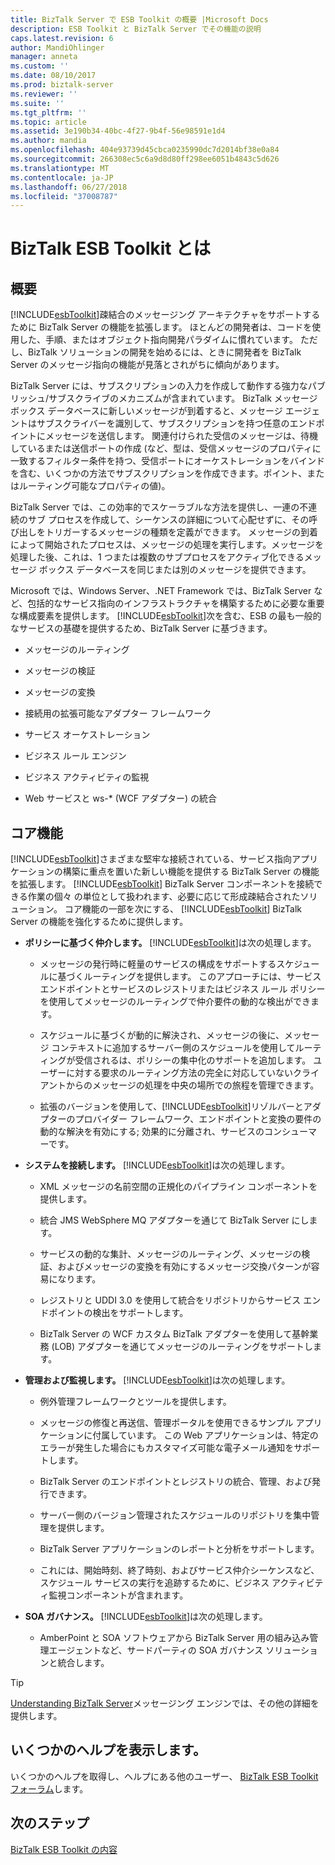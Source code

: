 ```yaml
---
title: BizTalk Server で ESB Toolkit の概要 |Microsoft Docs
description: ESB Toolkit と BizTalk Server でその機能の説明
caps.latest.revision: 6
author: MandiOhlinger
manager: anneta
ms.custom: ''
ms.date: 08/10/2017
ms.prod: biztalk-server
ms.reviewer: ''
ms.suite: ''
ms.tgt_pltfrm: ''
ms.topic: article
ms.assetid: 3e190b34-40bc-4f27-9b4f-56e98591e1d4
ms.author: mandia
ms.openlocfilehash: 404e93739d45cbca0235990dc7d2014bf38e0a84
ms.sourcegitcommit: 266308ec5c6a9d8d80ff298ee6051b4843c5d626
ms.translationtype: MT
ms.contentlocale: ja-JP
ms.lasthandoff: 06/27/2018
ms.locfileid: "37008787"
---
```

# <a name="what-is-the-biztalk-esb-toolkit"></a>BizTalk ESB Toolkit とは

## <a name="overview"></a>概要
[!INCLUDE[esbToolkit](../includes/esbtoolkit-md.md)]疎結合のメッセージング アーキテクチャをサポートするために BizTalk Server の機能を拡張します。 ほとんどの開発者は、コードを使用した、手順、またはオブジェクト指向開発パラダイムに慣れています。 ただし、BizTalk ソリューションの開発を始めるには、ときに開発者を BizTalk Server のメッセージ指向の機能が見落とされがちに傾向があります。  
  
 BizTalk Server には、サブスクリプションの入力を作成して動作する強力なパブリッシュ/サブスクライブのメカニズムが含まれています。 BizTalk メッセージ ボックス データベースに新しいメッセージが到着すると、メッセージ エージェントはサブスクライバーを識別して、サブスクリプションを持つ任意のエンドポイントにメッセージを送信します。 関連付けられた受信のメッセージは、待機しているまたは送信ポートの作成 (など、型は、受信メッセージのプロパティに一致するフィルター条件を持つ、受信ポートにオーケストレーションをバインドを含む、いくつかの方法でサブスクリプションを作成できます。ポイント、またはルーティング可能なプロパティの値)。  
  
 BizTalk Server では、この効率的でスケーラブルな方法を提供し、一連の不連続のサブ プロセスを作成して、シーケンスの詳細について心配せずに、その呼び出しをトリガーするメッセージの種類を定義ができます。 メッセージの到着によって開始されたプロセスは、メッセージの処理を実行します。メッセージを処理した後、これは、1 つまたは複数のサブプロセスをアクティブ化できるメッセージ ボックス データベースを同じまたは別のメッセージを提供できます。  
  
 Microsoft では、Windows Server、.NET Framework では、BizTalk Server など、包括的なサービス指向のインフラストラクチャを構築するために必要な重要な構成要素を提供します。 [!INCLUDE[esbToolkit](../includes/esbtoolkit-md.md)]次を含む、ESB の最も一般的なサービスの基礎を提供するため、BizTalk Server に基づきます。  
  
-   メッセージのルーティング  
  
-   メッセージの検証  
  
-   メッセージの変換  
  
-   接続用の拡張可能なアダプター フレームワーク  
  
-   サービス オーケストレーション  
  
-   ビジネス ルール エンジン  
  
-   ビジネス アクティビティの監視  
  
-   Web サービスと ws-* (WCF アダプター) の統合  

## <a name="core-capabilities"></a>コア機能  
 [!INCLUDE[esbToolkit](../includes/esbtoolkit-md.md)]さまざまな堅牢な接続されている、サービス指向アプリケーションの構築に重点を置いた新しい機能を提供する BizTalk Server の機能を拡張します。 [!INCLUDE[esbToolkit](../includes/esbtoolkit-md.md)] BizTalk Server コンポーネントを接続できる作業の個々 の単位として扱われます、必要に応じて形成疎結合されたソリューション。 コア機能の一部を次にする、 [!INCLUDE[esbToolkit](../includes/esbtoolkit-md.md)] BizTalk Server の機能を強化するために提供します。  
  
- **ポリシーに基づく仲介します。** [!INCLUDE[esbToolkit](../includes/esbtoolkit-md.md)]は次の処理します。  
  
  - メッセージの発行時に軽量のサービスの構成をサポートするスケジュールに基づくルーティングを提供します。 このアプローチには、サービス エンドポイントとサービスのレジストリまたはビジネス ルール ポリシーを使用してメッセージのルーティングで仲介要件の動的な検出ができます。  
  
  - スケジュールに基づくが動的に解決され、メッセージの後に、メッセージ コンテキストに追加するサーバー側のスケジュールを使用してルーティングが受信されるは、ポリシーの集中化のサポートを追加します。 ユーザーに対する要求のルーティング方法の完全に対応していないクライアントからのメッセージの処理を中央の場所での旅程を管理できます。  
  
  - 拡張のバージョンを使用して、[!INCLUDE[esbToolkit](../includes/esbtoolkit-md.md)]リゾルバーとアダプターのプロバイダー フレームワーク、エンドポイントと変換の要件の動的な解決を有効にする; 効果的に分離され、サービスのコンシューマーです。  
  
- **システムを接続します。** [!INCLUDE[esbToolkit](../includes/esbtoolkit-md.md)]は次の処理します。  
  
  -   XML メッセージの名前空間の正規化のパイプライン コンポーネントを提供します。  
  
  -   統合 JMS WebSphere MQ アダプターを通じて BizTalk Server にします。  
  
  -   サービスの動的な集計、メッセージのルーティング、メッセージの検証、およびメッセージの変換を有効にするメッセージ交換パターンが容易になります。  
  
  -   レジストリと UDDI 3.0 を使用して統合をリポジトリからサービス エンドポイントの検出をサポートします。  
  
  -   BizTalk Server の WCF カスタム BizTalk アダプターを使用して基幹業務 (LOB) アダプターを通じてメッセージのルーティングをサポートします。  
  
- **管理および監視します。** [!INCLUDE[esbToolkit](../includes/esbtoolkit-md.md)]は次の処理します。  
  
  -   例外管理フレームワークとツールを提供します。  
  
  -   メッセージの修復と再送信、管理ポータルを使用できるサンプル アプリケーションに付属しています。 この Web アプリケーションは、特定のエラーが発生した場合にもカスタマイズ可能な電子メール通知をサポートします。  
  
  -   BizTalk Server のエンドポイントとレジストリの統合、管理、および発行できます。  
  
  -   サーバー側のバージョン管理されたスケジュールのリポジトリを集中管理を提供します。  
  
  -   BizTalk Server アプリケーションのレポートと分析をサポートします。  
  
  -   これには、開始時刻、終了時刻、およびサービス仲介シーケンスなど、スケジュール サービスの実行を追跡するために、ビジネス アクティビティ監視コンポーネントが含まれます。  
  
- **SOA ガバナンス。** [!INCLUDE[esbToolkit](../includes/esbtoolkit-md.md)]は次の処理します。  
  
  -   AmberPoint と SOA ソフトウェアから BizTalk Server 用の組み込み管理エージェントなど、サードパーティの SOA ガバナンス ソリューションと統合します。  

> [!TIP]
> [Understanding BizTalk Server](../core/understanding-biztalk-server.md)メッセージング エンジンでは、その他の詳細を提供します。

## <a name="get-some-help"></a>いくつかのヘルプを表示します。
いくつかのヘルプを取得し、ヘルプにある他のユーザー、 [BizTalk ESB Toolkit フォーラム](http://go.microsoft.com/fwlink/?LinkID=185951&clcid=0x409)します。

## <a name="next-steps"></a>次のステップ
[BizTalk ESB Toolkit の内容](contents-of-the-biztalk-esb-toolkit.md)  
